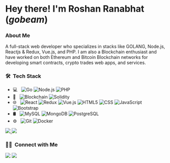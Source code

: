 # Hey there! I'm Roshan Ranabhat (_gobeam_)

### About Me 

A full-stack web developer who specializes in stacks like GOLANG, Node.js, Reactjs & Redux, Vue.js, and PHP. I am also a Blockchain enthusiast and have worked on both Ethereum and Bitcoin Blockchain networks for developing smart contracts, crypto trades web apps, and services.

### 🛠 &nbsp;Tech Stack

- 💻 &nbsp;
  ![Go](https://img.shields.io/badge/-Go-333333?style=flat&logo=go)
  ![Node.js](https://img.shields.io/badge/-Node.js-333333?style=flat&logo=node.js)
  ![PHP](https://img.shields.io/badge/-PHP-333333?style=flat&logo=php)
- 🔗 &nbsp;
![Blockchain](https://img.shields.io/badge/-Blockchain-333333?style=flat)
![Solidity](https://img.shields.io/badge/-Solidity-333333?style=flat&logo=solidity)
- 🌐 &nbsp;
  ![React](https://img.shields.io/badge/-React-333333?style=flat&logo=react)
  ![Redux](https://img.shields.io/badge/-Redux-333333?style=flat&logo=redux)
  ![Vue.js](https://img.shields.io/badge/-Vue.js-333333?style=flat)
  ![HTML5](https://img.shields.io/badge/-HTML5-333333?style=flat&logo=HTML5)
  ![CSS](https://img.shields.io/badge/-CSS-333333?style=flat&logo=CSS3&logoColor=1572B6)
  ![JavaScript](https://img.shields.io/badge/-JavaScript-333333?style=flat&logo=javascript)
  ![Bootstrap](https://img.shields.io/badge/-Bootstrap-333333?style=flat&logo=bootstrap&logoColor=563D7C)
- 🛢 &nbsp;
  ![MySQL](https://img.shields.io/badge/-MySQL-333333?style=flat&logo=mysql)
  ![MongoDB](https://img.shields.io/badge/-MongoDB-333333?style=flat&logo=mongodb)
  ![PostgreSQL](https://img.shields.io/badge/-PostgreSQL-333333?style=flat&logo=PostgreSQL)
- ⚙️ &nbsp;
  ![Git](https://img.shields.io/badge/-Git-333333?style=flat&logo=git)
  ![Docker](https://img.shields.io/badge/-Docker-333333?style=flat&logo=docker)



[![](https://github-readme-stats.vercel.app/api?username=gobeam&theme=buefy&show_icons=true)
![](https://github-readme-stats.vercel.app/api/top-langs/?username=gobeam&theme=buefy&layout=compact)](https://github.com/gobeam)

### 🤝🏻 &nbsp;Connect with Me

[![](https://img.shields.io/badge/LinkedIn-Roshan%20Ranabhat-blue?style=flat-square&logo=linkedin)](https://www.linkedin.com/in/roshan-ranabhat/)
[![](https://img.shields.io/badge/Email-roshanranabhat11@gmail.com-blue?style=flat-square&logo=gmail)](mailto:roshanranabhat11@gmail.com)
